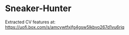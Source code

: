 # Sneaker-Hunter

Extracted CV features at: https://uofi.box.com/s/amcywtfxjfg4gsw5lkbvo267d1vu6rjq
